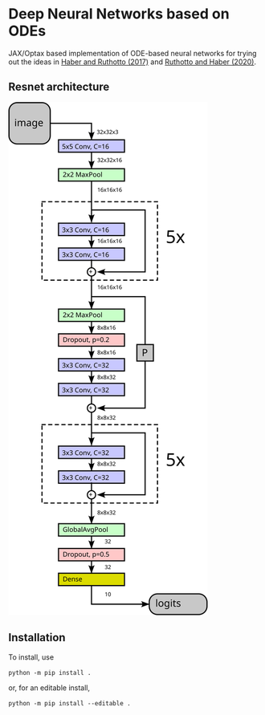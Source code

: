 # Deep Neural Networks based on ODEs

JAX/Optax based implementation of ODE-based neural networks for trying out the ideas in [Haber and Ruthotto (2017)](https://arxiv.org/abs/1705.03341) and [Ruthotto and Haber (2020)](https://arxiv.org/abs/1804.04272).

## Resnet architecture
![Model architecture](resnet.svg)

## Installation
To install, use
```
python -m pip install .
```

or, for an editable install,

```
python -m pip install --editable .
```